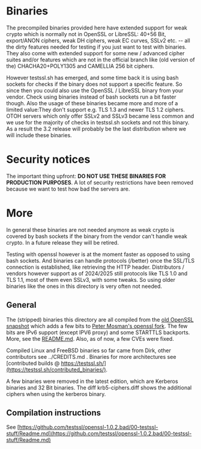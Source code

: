 
Binaries
========

The precompiled binaries provided here have extended support for weak crypto which is normally not in OpenSSL or LibreSSL: 40+56 Bit,
export/ANON ciphers, weak DH ciphers, weak EC curves, SSLv2 etc. -- all the dirty features needed for testing if you just want to test with
binaries. They also come with extended support for some new / advanced cipher suites and/or features which are not in the official branch like (old version of the) CHACHA20+POLY1305 and CAMELLIA 256 bit ciphers.

However testssl.sh has emerged, and some time back it is using bash sockets for checks if the binary does not support a specific feature. So since then you could also use the OpenSSL / LibreSSL binary from your vendor. Check using binaries instead of bash sockets run a bit faster though. Also the usage of these binaries became more and more of a limited value:They don't support e.g. TLS 1.3 and newer TLS 1.2 ciphers. OTOH servers which only offer SSLv2 and SSLv3 became less common and we use for the majority of checks in testssl.sh sockets and not this binary. As a result the 3.2 release will probably be the last distribution where we will include these binaries.

# Security notices

The important thing upfront: **DO NOT USE THESE BINARIES FOR PRODUCTION PURPOSES**. A lot of security restrictions have been removed because we want to test how bad the servers are.


More
====

In general these binaries are not needed anymore as weak crypto is covered by bash sockets if the binary from the vendor can't handle weak crypto. In a future release they will be retired.

Testing with openssl however is at the moment faster as opposed to using bash sockets. And binaries can handle protocols (/better) once the SSL/TLS connection is established, like retrieving the HTTP header. Distributors / vendors however support as of 2024/2025 still protocols like TLS 1.0 and TLS 1.1, most of them even SSLv3, with some tweaks. So using older binaries like the ones in this directory is very often not needed.

General
-------
The (stripped) binaries this directory are all compiled from the [old OpenSSL snapshot](https://github.com/testssl/openssl-1.0.2.bad) which adds a few bits to [Peter
Mosman's openssl fork](https://github.com/PeterMosmans/openssl). The few bits are IPv6 support (except IPV6 proxy) and some STARTTLS backports. More, see the [README.md](https://github.com/testssl/openssl-1.0.2.bad/README.md). Also, as of now, a few CVEs were fixed.

Compiled Linux and FreeBSD binaries so far came from Dirk, other contributors see ../CREDITS.md . Binaries for more architectures see [contributed builds @ https://testssl.sh/](https://testssl.sh/contributed_binaries/).

A few binaries were removed in the latest edition, which are Kerberos binaries and 32 Bit binaries. The diff krb5-ciphers.diff shows the additional ciphers when using the kerberos binary.


Compilation instructions
------------------------

See [https://github.com/testssl/openssl-1.0.2.bad/00-testssl-stuff/Readme.md](https://github.com/testssl/openssl-1.0.2.bad/00-testssl-stuff/Readme.md)

